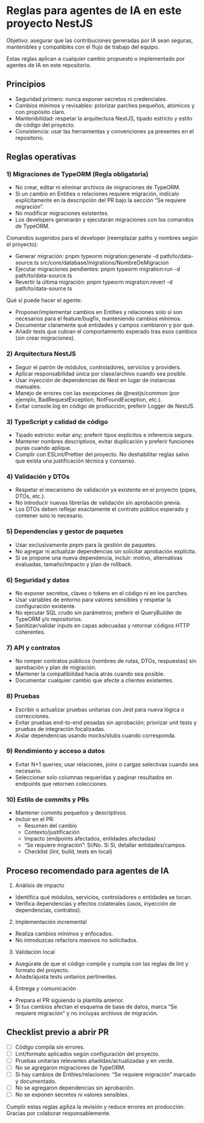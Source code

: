 # Reglas para agentes de IA en este proyecto NestJS

Objetivo: asegurar que las contribuciones generadas por IA sean seguras, mantenibles y compatibles con el flujo de trabajo del equipo.

Estas reglas aplican a cualquier cambio propuesto o implementado por agentes de IA en este repositorio.

## Principios
- Seguridad primero: nunca exponer secretos ni credenciales.
- Cambios mínimos y revisables: priorizar parches pequeños, atómicos y con propósito claro.
- Mantenibilidad: respetar la arquitectura NestJS, tipado estricto y estilo de código del proyecto.
- Consistencia: usar las herramientas y convenciones ya presentes en el repositorio.

## Reglas operativas

### 1) Migraciones de TypeORM (Regla obligatoria)
- No crear, editar ni eliminar archivos de migraciones de TypeORM.
- Si un cambio en Entities o relaciones requiere migración, indícalo explícitamente en la descripción del PR bajo la sección “Se requiere migración”.
- No modificar migraciones existentes.
- Los developers generarán y ejecutarán migraciones con los comandos de TypeORM.

Comandos sugeridos para el developer (reemplazar paths y nombres según el proyecto):
- Generar migración:
  pnpm typeorm migration:generate -d path/to/data-source.ts src/core/database/migrations/NombreDeMigracion
- Ejecutar migraciones pendientes:
  pnpm typeorm migration:run -d path/to/data-source.ts
- Revertir la última migración:
  pnpm typeorm migration:revert -d path/to/data-source.ts

Qué sí puede hacer el agente:
- Proponer/implementar cambios en Entities y relaciones solo si son necesarios para el feature/bugfix, manteniendo cambios mínimos.
- Documentar claramente qué entidades y campos cambiaron y por qué.
- Añadir tests que cubran el comportamiento esperado tras esos cambios (sin crear migraciones).

### 2) Arquitectura NestJS
- Seguir el patrón de módulos, controladores, servicios y providers.
- Aplicar responsabilidad única por clase/archivo cuando sea posible.
- Usar inyección de dependencias de Nest en lugar de instancias manuales.
- Manejo de errores con las excepciones de @nestjs/common (por ejemplo, BadRequestException, NotFoundException, etc.).
- Evitar console.log en código de producción; preferir Logger de NestJS.

### 3) TypeScript y calidad de código
- Tipado estricto: evitar any; preferir tipos explícitos e inferencia segura.
- Mantener nombres descriptivos, evitar duplicación y preferir funciones puras cuando aplique.
- Cumplir con ESLint/Prettier del proyecto. No deshabilitar reglas salvo que exista una justificación técnica y consenso.

### 4) Validación y DTOs
- Respetar el mecanismo de validación ya existente en el proyecto (pipes, DTOs, etc.).
- No introducir nuevas librerías de validación sin aprobación previa.
- Los DTOs deben reflejar exactamente el contrato público esperado y contener solo lo necesario.

### 5) Dependencias y gestor de paquetes
- Usar exclusivamente pnpm para la gestión de paquetes.
- No agregar ni actualizar dependencias sin solicitar aprobación explícita.
- Si se propone una nueva dependencia, incluir: motivo, alternativas evaluadas, tamaño/impacto y plan de rollback.

### 6) Seguridad y datos
- No exponer secretos, claves o tokens en el código ni en los parches.
- Usar variables de entorno para valores sensibles y respetar la configuración existente.
- No ejecutar SQL crudo sin parámetros; preferir el QueryBuilder de TypeORM y/o repositorios.
- Sanitizar/validar inputs en capas adecuadas y retornar códigos HTTP coherentes.

### 7) API y contratos
- No romper contratos públicos (nombres de rutas, DTOs, respuestas) sin aprobación y plan de migración.
- Mantener la compatibilidad hacia atrás cuando sea posible.
- Documentar cualquier cambio que afecte a clientes existentes.

### 8) Pruebas
- Escribir o actualizar pruebas unitarias con Jest para nueva lógica o correcciones.
- Evitar pruebas end-to-end pesadas sin aprobación; priorizar unit tests y pruebas de integración focalizadas.
- Aislar dependencias usando mocks/stubs cuando corresponda.

### 9) Rendimiento y acceso a datos
- Evitar N+1 queries; usar relaciones, joins o cargas selectivas cuando sea necesario.
- Seleccionar solo columnas requeridas y paginar resultados en endpoints que retornen colecciones.

### 10) Estilo de commits y PRs
- Mantener commits pequeños y descriptivos.
- Incluir en el PR:
  - Resumen del cambio
  - Contexto/justificación
  - Impacto (endpoints afectados, entidades afectadas)
  - “Se requiere migración”: Sí/No. Si Sí, detallar entidades/campos.
  - Checklist (lint, build, tests en local)

## Proceso recomendado para agentes de IA

1) Análisis de impacto
- Identifica qué módulos, servicios, controladores o entidades se tocan.
- Verifica dependencias y efectos colaterales (usos, inyección de dependencias, contratos).

2) Implementación incremental
- Realiza cambios mínimos y enfocados.
- No introduzcas refactors masivos no solicitados.

3) Validación local
- Asegúrate de que el código compile y cumpla con las reglas de lint y formato del proyecto.
- Añade/ajusta tests unitarios pertinentes.

4) Entrega y comunicación
- Prepara el PR siguiendo la plantilla anterior.
- Si tus cambios afectan el esquema de base de datos, marca “Se requiere migración” y no incluyas archivos de migración.

## Checklist previo a abrir PR
- [ ] Código compila sin errores.
- [ ] Lint/formato aplicados según configuración del proyecto.
- [ ] Pruebas unitarias relevantes añadidas/actualizadas y en verde.
- [ ] No se agregaron migraciones de TypeORM.
- [ ] Si hay cambios de Entities/relaciones: “Se requiere migración” marcado y documentado.
- [ ] No se agregaron dependencias sin aprobación.
- [ ] No se exponen secretos ni valores sensibles.

Cumplir estas reglas agiliza la revisión y reduce errores en producción. Gracias por colaborar responsablemente.
